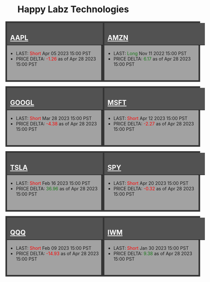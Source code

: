 
<style>
    .container-data {
            display: grid;
            grid-template-columns: repeat(auto-fit, minmax(260px, 1fr));
            grid-template-rows: repeat(auto-fit, minmax(180px, 1fr));
            grid-gap: 10px;
        }

        .box {
            min-width: 250px;
            max-width: 350px;
            height: 180px;
            border: 1px solid black;
            margin: 2px;
            width: 100%;
        }

        .box h2 {
            padding: 10px;
            padding-top: 34px;
            margin-top: 0 !important;
            width: 100%;
        }

        .box a:link, .box a:visited {
            color: #ffffff;
        }

        .box ul {
            margin: 5px;
        }

        .gray {
            background-color: #a2a2a2;
            border: 5px solid #353535;
        }

        .gray h2 {
            background-color: #525252;
            border-bottom: 1px solid black;
            color: #ffffff;
        }

        .red {
            background-color: #faaaaa;
            border: 5px solid #6e0000;
        }

        .red h2 {
            background-color: #b80000;
            border-bottom: 1px solid black;
            color: #ffffff;
        }

        .green {
            background-color: #92d98f;
            border: 5px solid #015e01;
        }

        .green h2 {
            background-color: #004225;
            border-bottom: 1px solid black;
            color: #ffffff;
        }

        .my-data {
            margin-right: auto !important;
            margin-left: auto !important;
            align-content: center;
            width: 120% !important;
            margin-left: -8% !important;
            max-width: 1200px !important;
            display: block !important;
        }
</style>
    
# Happy Labz Technologies
    
<div class="my-data px-3 my-5 markdown-body">
    <div class="container-data">
    <div class="box gray">
        <h2 id="aapl"><a href="{% link AAPL.md %}">AAPL</a><a class="anchorjs-link "
                             href="https://happylabz.github.io/website/stocks.html#aapl"
                             aria-label="Anchor" data-anchorjs-icon=""
                             style="font: 1em / 1 anchorjs-icons; padding-left: 0.375em;"></a></h2>
        <ul>
            <li>LAST: <span style="color: #ff0000;">Short</span> Apr 05 2023 15:00 PST</li>
            <li>PRICE DELTA: <span style="color: #ff0000;">-1.26</span> as of Apr 28 2023 15:00 PST</li>
        </ul>
    </div>
    <div class="box gray">
        <h2 id="amzn"><a href="{% link AMZN.md %}">AMZN</a><a class="anchorjs-link "
                             href="https://happylabz.github.io/website/stocks.html#amzn"
                             aria-label="Anchor" data-anchorjs-icon=""
                             style="font: 1em / 1 anchorjs-icons; padding-left: 0.375em;"></a></h2>
        <ul>
            <li>LAST: <span style="color: #167816;">Long</span> Nov 11 2022 15:00 PST</li>
            <li>PRICE DELTA: <span style="color: #167816;">6.17</span> as of Apr 28 2023 15:00 PST</li>
        </ul>
    </div>
    <div class="box gray">
        <h2 id="googl"><a href="{% link GOOGL.md %}">GOOGL</a><a class="anchorjs-link "
                               href="https://happylabz.github.io/website/stocks.html#googl"
                               aria-label="Anchor" data-anchorjs-icon=""
                               style="font: 1em / 1 anchorjs-icons; padding-left: 0.375em;"></a></h2>
        <ul>
            <li>LAST: <span style="color: #ff0000;">Short</span> Mar 28 2023 15:00 PST</li>
            <li>PRICE DELTA: <span style="color: #ff0000;">-4.38</span> as of Apr 28 2023 15:00 PST</li>
        </ul>
    </div>
    <div class="box gray">
        <h2 id="msft"><a href="{% link MSFT.md %}">MSFT</a><a class="anchorjs-link "
                             href="https://happylabz.github.io/website/stocks.html#msft"
                             aria-label="Anchor" data-anchorjs-icon=""
                             style="font: 1em / 1 anchorjs-icons; padding-left: 0.375em;"></a></h2>
        <ul>
            <li>LAST: <span style="color: #ff0000;">Short</span> Apr 12 2023 15:00 PST</li>
            <li>PRICE DELTA: <span style="color: #ff0000;">-2.27</span> as of Apr 28 2023 15:00 PST</li>
        </ul>
    </div>
    <div class="box gray">
        <h2 id="tsla"><a href="{% link TSLA.md %}">TSLA</a><a class="anchorjs-link "
                             href="https://happylabz.github.io/website/stocks.html#tsla"
                             aria-label="Anchor" data-anchorjs-icon=""
                             style="font: 1em / 1 anchorjs-icons; padding-left: 0.375em;"></a></h2>
        <ul>
            <li>LAST: <span style="color: #ff0000;">Short</span> Feb 16 2023 15:00 PST</li>
            <li>PRICE DELTA: <span style="color: #167816;">36.96</span> as of Apr 28 2023 15:00 PST</li>
        </ul>
    </div>
    <div class="box gray">
        <h2 id="spy"><a href="{% link SPY.md %}">SPY</a><a class="anchorjs-link "
                             href="https://happylabz.github.io/website/stocks.html#spy"
                             aria-label="Anchor" data-anchorjs-icon=""
                             style="font: 1em / 1 anchorjs-icons; padding-left: 0.375em;"></a></h2>
        <ul>
            <li>LAST: <span style="color: #ff0000;">Short</span> Apr 20 2023 15:00 PST</li>
            <li>PRICE DELTA: <span style="color: #ff0000;">-0.32</span> as of Apr 28 2023 15:00 PST</li>
        </ul>
    </div>
    <div class="box gray">
        <h2 id="qqq"><a href="{% link QQQ.md %}">QQQ</a><a class="anchorjs-link "
                               href="https://happylabz.github.io/website/stocks.html#qqq"
                               aria-label="Anchor" data-anchorjs-icon=""
                               style="font: 1em / 1 anchorjs-icons; padding-left: 0.375em;"></a></h2>
        <ul>
            <li>LAST: <span style="color: #ff0000;">Short</span> Feb 09 2023 15:00 PST</li>
            <li>PRICE DELTA: <span style="color: #ff0000;">-14.93</span> as of Apr 28 2023 15:00 PST</li>
        </ul>
    </div>
    <div class="box gray">
        <h2 id="iwm"><a href="{% link IWM.md %}">IWM</a><a class="anchorjs-link "
                             href="https://happylabz.github.io/website/stocks.html#iwm"
                             aria-label="Anchor" data-anchorjs-icon=""
                             style="font: 1em / 1 anchorjs-icons; padding-left: 0.375em;"></a></h2>
        <ul>
            <li>LAST: <span style="color: #ff0000;">Short</span> Jan 30 2023 15:00 PST</li>
            <li>PRICE DELTA: <span style="color: #167816;">9.38</span> as of Apr 28 2023 15:00 PST</li>
        </ul>
    </div>
</div></div>